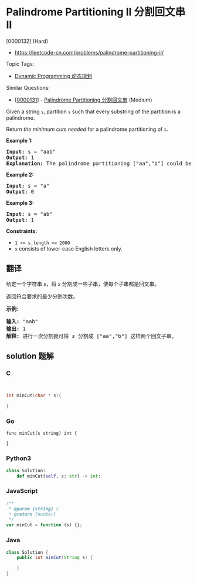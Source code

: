# Palindrome Partitioning II 分割回文串 II

[0000132] (Hard)

- https://leetcode-cn.com/problems/palindrome-partitioning-ii/

Topic Tags:

- [Dynamic Programming 动态规划](https://leetcode-cn.com/tag/dynamic-programming/)

Similar Questions:

- [[0000131](https://leetcode-cn.com/problems/palindrome-partitioning/)] - [Palindrome Partitioning 分割回文串](./0000131.palindrome-partitioning.md) (Medium)

Given a string `s`, partition `s` such that every substring of the partition is a palindrome.

Return _the minimum cuts needed_ for a palindrome partitioning of `s`.

**Example 1:**

<pre><strong>Input:</strong> s = "aab"
<strong>Output:</strong> 1
<strong>Explanation:</strong> The palindrome partitioning ["aa","b"] could be produced using 1 cut.
</pre>

**Example 2:**

<pre><strong>Input:</strong> s = "a"
<strong>Output:</strong> 0
</pre>

**Example 3:**

<pre><strong>Input:</strong> s = "ab"
<strong>Output:</strong> 1
</pre>

**Constraints:**

- `1 <= s.length <= 2000`
- `s` consists of lower-case English letters only.

## 翻译

给定一个字符串 _s_，将 _s_ 分割成一些子串，使每个子串都是回文串。

返回符合要求的最少分割次数。

**示例:**

<pre><strong>输入:</strong>&nbsp;"aab"
<strong>输出:</strong> 1
<strong>解释: </strong>进行一次分割就可将&nbsp;<em>s </em>分割成 ["aa","b"] 这样两个回文子串。
</pre>

## solution 题解

### C

```c


int minCut(char * s){

}
```

### Go

```golang
func minCut(s string) int {

}
```

### Python3

```python
class Solution:
    def minCut(self, s: str) -> int:
```

### JavaScript

```javascript
/**
 * @param {string} s
 * @return {number}
 */
var minCut = function (s) {};
```

### Java

```java
class Solution {
    public int minCut(String s) {

    }
}
```
